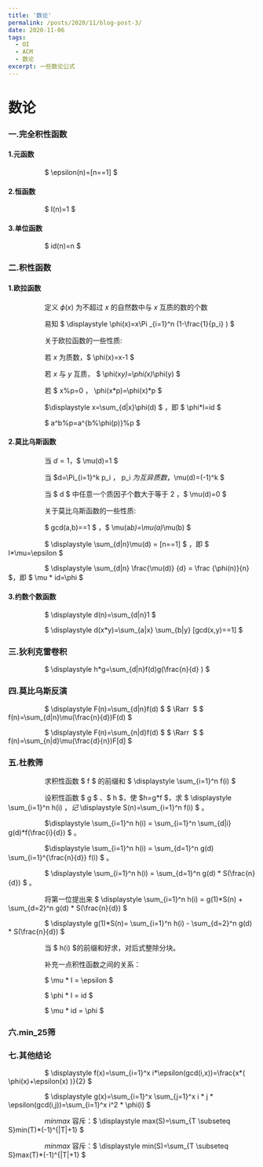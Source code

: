 ```yaml
---
title: '数论'
permalink: /posts/2020/11/blog-post-3/
date: 2020-11-06
tags:
  - OI
  - ACM
  - 数论
excerpt: 一些数论公式
---
```

# 数论

### 一.完全积性函数

#### 1.元函数

&emsp;&emsp;&emsp;&emsp;&emsp; $ \epsilon(n)=[n==1] $

#### 2.恒函数

&emsp;&emsp;&emsp;&emsp;&emsp; $ I(n)=1 $

#### 3.单位函数

&emsp;&emsp;&emsp;&emsp;&emsp; $ id(n)=n $

### 二.积性函数

#### 1.欧拉函数

&emsp;&emsp;&emsp;&emsp;&emsp; 定义 $\phi(x)$ 为不超过 $x$ 的自然数中与 $x$ 互质的数的个数

&emsp;&emsp;&emsp;&emsp;&emsp; 易知 $ \displaystyle \phi(x)=x\Pi _{i=1}^n (1-\frac{1}{p_i} ) $

&emsp;&emsp;&emsp;&emsp;&emsp; 关于欧拉函数的一些性质:

&emsp;&emsp;&emsp;&emsp;&emsp; 若 $x$ 为质数，$ \phi(x)=x-1 $

&emsp;&emsp;&emsp;&emsp;&emsp; 若 $x$ 与 $y$ 互质， $ \phi(x*y)=\phi(x)*\phi(y) $ 

&emsp;&emsp;&emsp;&emsp;&emsp; 若 $ x\%p=0 $，$ \phi(x*p)=\phi(x)*p $ 

&emsp;&emsp;&emsp;&emsp;&emsp; $\displaystyle x=\sum_{d|x}\phi(d) $ ，即 $ \phi*I=id $

&emsp;&emsp;&emsp;&emsp;&emsp; $ a^b\%p=a^{b\%\phi(p)}\%p $

#### 2.莫比乌斯函数

&emsp;&emsp;&emsp;&emsp;&emsp;  当 $d=1$，$ \mu(d)=1 $

&emsp;&emsp;&emsp;&emsp;&emsp; 当 $d=\Pi_{i=1}^k p_i $，$ p_i $为互异质数，$\mu(d)=(-1)^k $

&emsp;&emsp;&emsp;&emsp;&emsp; 当 $ d $ 中任意一个质因子个数大于等于 $2$ ，$ \mu(d)=0 $ 

&emsp;&emsp;&emsp;&emsp;&emsp; 关于莫比乌斯函数的一些性质:

&emsp;&emsp;&emsp;&emsp;&emsp; $ gcd(a,b)==1 $ ，$ \mu(a*b)=\mu(a)*\mu(b) $  

&emsp;&emsp;&emsp;&emsp;&emsp; $ \displaystyle \sum_{d|n}\mu(d) = [n==1] $ ，即 $ I*\mu=\epsilon $

&emsp;&emsp;&emsp;&emsp;&emsp; $ \displaystyle \sum_{d|n} \frac{\mu(d)} {d} = \frac {\phi(n)}{n} $，即 $ \mu * id=\phi $ 

#### 3.约数个数函数

&emsp;&emsp;&emsp;&emsp;&emsp; $ \displaystyle d(n)=\sum_{d|n}1  $

&emsp;&emsp;&emsp;&emsp;&emsp; $ \displaystyle d(x*y)=\sum_{a|x} \sum_{b|y} [gcd(x,y)==1]  $ 

### 三.狄利克雷卷积

&emsp;&emsp;&emsp;&emsp;&emsp; $ \displaystyle h*g=\sum_{d|n}f(d)g(\frac{n}{d} ) $ 

### 四.莫比乌斯反演

&emsp;&emsp;&emsp;&emsp;&emsp; $ \displaystyle F(n)=\sum_{d|n}f(d) $   $ \Rarr  $   $ f(n)=\sum_{d|n}\mu(\frac{n}{d})F(d)  $

&emsp;&emsp;&emsp;&emsp;&emsp;  $ \displaystyle F(n)=\sum_{n|d}f(d) $   $ \Rarr  $   $ f(n)=\sum_{n|d}\mu(\frac{d}{n})F[d] $

### 五.杜教筛

&emsp;&emsp;&emsp;&emsp;&emsp; 求积性函数 $ f $ 的前缀和 $ \displaystyle \sum_{i=1}^n f(i) $ 

&emsp;&emsp;&emsp;&emsp;&emsp; 设积性函数 $ g $ 、$ h $，使 $h=g*f $，求 $ \displaystyle \sum_{i=1}^n h(i) $，记$ \displaystyle S(n)=\sum_{i=1}^n f(i) $ 。

&emsp;&emsp;&emsp;&emsp;&emsp; $\displaystyle \sum_{i=1}^n h(i) = \sum_{i=1}^n  \sum_{d|i} g(d)*f(\frac{i}{d}) $ 。 

&emsp;&emsp;&emsp;&emsp;&emsp; $\displaystyle \sum_{i=1}^n h(i) = \sum_{d=1}^n g(d)  \sum_{i=1}^{\frac{n}{d}} f(i) $ 。

&emsp;&emsp;&emsp;&emsp;&emsp; $ \displaystyle \sum_{i=1}^n h(i) = \sum_{d=1}^n g(d) * S(\frac{n}{d}) $ 。

&emsp;&emsp;&emsp;&emsp;&emsp; 将第一位提出来 $ \displaystyle \sum_{i=1}^n h(i) = g(1)*S(n) + \sum_{d=2}^n g(d) * S(\frac{n}{d}) $  

&emsp;&emsp;&emsp;&emsp;&emsp; $ \displaystyle g(1)*S(n)= \sum_{i=1}^n h(i) - \sum_{d=2}^n g(d) * S(\frac{n}{d}) $ 

&emsp;&emsp;&emsp;&emsp;&emsp; 当 $ h(i) $的前缀和好求，对后式整除分块。

&emsp;&emsp;&emsp;&emsp;&emsp; 补充一点积性函数之间的关系：   

&emsp;&emsp;&emsp;&emsp;&emsp; $ \mu * I = \epsilon $  

&emsp;&emsp;&emsp;&emsp;&emsp; $ \phi * I = id $  

&emsp;&emsp;&emsp;&emsp;&emsp; $ \mu * id = \phi $  

### 六.min_25筛





### 七.其他结论

&emsp;&emsp;&emsp;&emsp;&emsp; $ \displaystyle f(x)=\sum_{i=1}^x i*\epsilon(gcd(i,x))=\frac{x*( \phi(x)+\epsilon(x) )}{2}  $ 

&emsp;&emsp;&emsp;&emsp;&emsp; $ \displaystyle g(x)=\sum_{i=1}^x \sum_{j=1}^x i * j * \epsilon(gcd(i,j))=\sum_{i=1}^x i^2 * \phi(i)  $ 

&emsp;&emsp;&emsp;&emsp;&emsp; $minmax$ 容斥：$ \displaystyle max(S)=\sum_{T \subseteq S}min(T)*(-1)^{|T|+1} $ 

&emsp;&emsp;&emsp;&emsp;&emsp;  $minmax$ 容斥：$ \displaystyle min(S)=\sum_{T \subseteq S}max(T)*(-1)^{|T|+1}  $ 